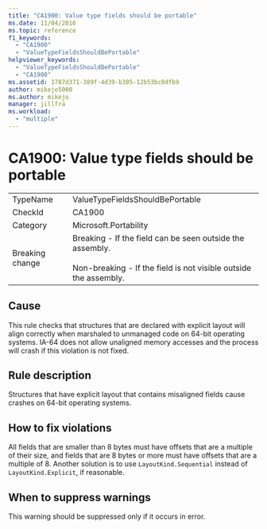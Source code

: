```yaml
---
title: "CA1900: Value type fields should be portable"
ms.date: 11/04/2016
ms.topic: reference
f1_keywords:
  - "CA1900"
  - "ValueTypeFieldsShouldBePortable"
helpviewer_keywords:
  - "ValueTypeFieldsShouldBePortable"
  - "CA1900"
ms.assetid: 1787d371-389f-4d39-b305-12b53bc0dfb9
author: mikejo5000
ms.author: mikejo
manager: jillfra
ms.workload:
  - "multiple"
---
```

# CA1900: Value type fields should be portable

|||
|-|-|
|TypeName|ValueTypeFieldsShouldBePortable|
|CheckId|CA1900|
|Category|Microsoft.Portability|
|Breaking change|Breaking - If the field can be seen outside the assembly.<br /><br /> Non-breaking - If the field is not visible outside the assembly.|

## Cause
This rule checks that structures that are declared with explicit layout will align correctly when marshaled to unmanaged code on 64-bit operating systems. IA-64 does not allow unaligned memory accesses and the process will crash if this violation is not fixed.

## Rule description
Structures that have explicit layout that contains misaligned fields cause crashes on 64-bit operating systems.

## How to fix violations
All fields that are smaller than 8 bytes must have offsets that are a multiple of their size, and fields that are 8 bytes or more must have offsets that are a multiple of 8. Another solution is to use `LayoutKind.Sequential` instead of `LayoutKind.Explicit`, if reasonable.

## When to suppress warnings
This warning should be suppressed only if it occurs in error.
